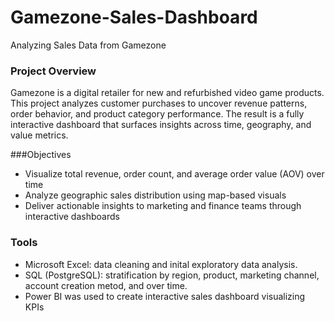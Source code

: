 # Gamezone-Sales-Dashboard
Analyzing Sales Data from Gamezone

### Project Overview
Gamezone is a digital retailer for new and refurbished video game products. This project analyzes customer purchases to uncover revenue patterns, order behavior, and product category performance. The result is a fully interactive dashboard that surfaces insights across time, geography, and value metrics.

###Objectives
- Visualize total revenue, order count, and average order value (AOV) over time
- Analyze geographic sales distribution using map-based visuals
- Deliver actionable insights to marketing and finance teams through interactive dashboards

### Tools
- Microsoft Excel: data cleaning and inital exploratory data analysis.
- SQL (PostgreSQL): stratification by region, product, marketing channel, account creation metod, and over time. 
- Power BI was used to create interactive sales dashboard visualizing KPIs

